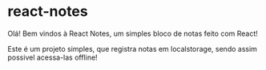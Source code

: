# react-notes

Olá! Bem vindos à React Notes, um simples bloco de notas feito com React!

Este é um projeto simples, que registra notas em localstorage, sendo assim possivel acessa-las offline!
